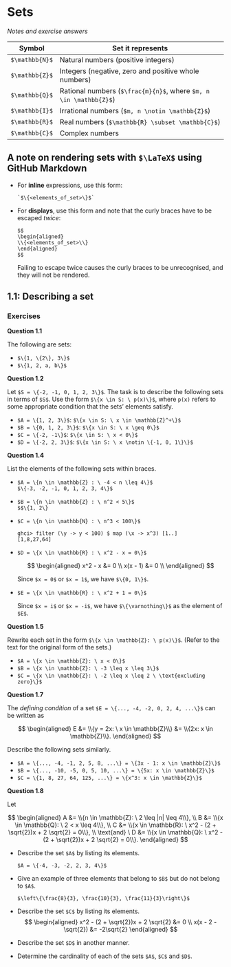 # Sets

_Notes and exercise answers_

| **Symbol** | **Set it represents** |
| --- | --- |
| `$\mathbb{N}$` | Natural numbers (positive integers) |
| `$\mathbb{Z}$` | Integers (negative, zero and positive whole numbers) |
| `$\mathbb{Q}$` | Rational numbers (`$\frac{m}{n}$`, where `$m, n \in \mathbb{Z}$`) |
| `$\mathbb{I}$` | Irrational numbers (`$m, n \notin \mathbb{Z}$`) |
| `$\mathbb{R}$` | Real numbers (`$\mathbb{R} \subset \mathbb{C}$`) |
| `$\mathbb{C}$` | Complex numbers |

## A note on rendering sets with `$\LaTeX$` using GitHub Markdown

- For **inline** expressions, use this form:
    ```
    `$\{<elements_of_set>\}$`
    ```
- For **displays**, use this form and note that the curly braces have to be escaped _twice_:
    ```
    $$
    \begin{aligned}
    \\{<elements_of_set>\\}
    \end{aligned}
    $$
    ```
  Failing to escape twice causes the curly braces to be unrecognised, and they will not be rendered.

## 1.1: Describing a set

### Exercises

**Question 1.1**

The following are sets:

- `$\{1, \{2\}, 3\}$`
- `$\{1, 2, a, b\}$`

**Question 1.2**

Let `$S = \{-2, -1, 0, 1, 2, 3\}$`. The task is to describe the following sets in terms of `$S$`. Use the form `$\{x \in S: \ p(x)\}$`, where `p(x)` refers to some appropriate condition that the sets’ elements satisfy.

- `$A = \{1, 2, 3\}$`: `$\{x \in S: \ x \in \mathbb{Z}^+\}$`
- `$B = \{0, 1, 2, 3\}$`: `$\{x \in S: \ x \geq 0\}$`
- `$C = \{-2, -1\}$`: `$\{x \in S: \ x < 0\}$`
- `$D = \{-2, 2, 3\}$`: `$\{x \in S: \ x \notin \{-1, 0, 1\}\}$`

**Question 1.4**

List the elements of the following sets within braces.

- `$A = \{n \in \mathbb{Z} : \ -4 < n \leq 4\}$`  
    `$\{-3, -2, -1, 0, 1, 2, 3, 4\}$`
- `$B = \{n \in \mathbb{Z} : \ n^2 < 5\}$`  
    `$$\{1, 2\}`
- `$C = \{n \in \mathbb{N} : \ n^3 < 100\}$`  
    ```
    ghci> filter (\y -> y < 100) $ map (\x -> x^3) [1..]
    [1,8,27,64]
    ```
- `$D = \{x \in \mathbb{R} : \ x^2 - x = 0\}$`

    $$
    \begin{aligned}
    x^2 - x &= 0 \\
    x(x - 1) &= 0 \\
    \end{aligned}
    $$

    Since `$x = 0$` or `$x = 1$`, we have `$\{0, 1\}$`.
- `$E = \{x \in \mathbb{R} : \ x^2 + 1 = 0\}$`

    Since `$x = i$` or `$x = -i$`, we have `$\{\varnothing\}$` as the element of `$E$`.

**Question 1.5**

Rewrite each set in the form `$\{x \in \mathbb{Z}: \ p(x)\}$`. (Refer to the text for the original form of the sets.)

- `$A = \{x \in \mathbb{Z}: \ x < 0\}$`
- `$B = \{x \in \mathbb{Z}: \ -3 \leq x \leq 3\}$`
- `$C = \{x \in \mathbb{Z}: \ -2 \leq x \leq 2 \ \text{excluding zero}\}$`

**Question 1.7**

The _defining condition_ of a set `$E = \{..., -4, -2, 0, 2, 4, ...\}$` can be written as

$$
\begin{aligned}
E &= \\{y = 2x: \ x \in \mathbb{Z}\\}
&= \\{2x: x \in \mathbb{Z}\\}.
\end{aligned}
$$

Describe the following sets similarly.

- `$A = \{..., -4, -1, 2, 5, 8, ...\} = \{3x - 1: x \in \mathbb{Z}\}$`
- `$B = \{..., -10, -5, 0, 5, 10, ...\} = \{5x: x \in \mathbb{Z}\}$`
- `$C = \{1, 8, 27, 64, 125, ...\} = \{x^3: x \in \mathbb{Z}\}$`

**Question 1.8**

Let

$$
\begin{aligned}
A &= \\{n \in \mathbb{Z}: \ 2 \leq |n| \leq 4\\}, \\
B &= \\{x \in \mathbb{Q}: \ 2 < x \leq 4\\}, \\
C &= \\{x \in \mathbb{R}: \ x^2 - (2 + \sqrt{2})x + 2 \sqrt{2} = 0\\}, \\
\text{and} \ D &= \\{x \in \mathbb{Q}: \ x^2 - (2 + \sqrt{2})x + 2 \sqrt{2} = 0\\}.
\end{aligned}
$$

- Describe the set `$A$` by listing its elements.

    `$A = \{-4, -3, -2, 2, 3, 4\}$`
- Give an example of three elements that belong to `$B$` but do not belong to `$A$`.

    `$\left\{\frac{8}{3}, \frac{10}{3}, \frac{11}{3}\right\}$`
- Describe the set `$C$` by listing its elements.
$$
\begin{aligned}
x^2 - (2 + \sqrt{2})x + 2 \sqrt{2} &= 0 \\
x(x - 2 - \sqrt{2}) &= -2\sqrt{2}
\end{aligned}
$$
- Describe the set `$D$` in another manner.
- Determine the cardinality of each of the sets `$A$`, `$C$` and `$D$`.
